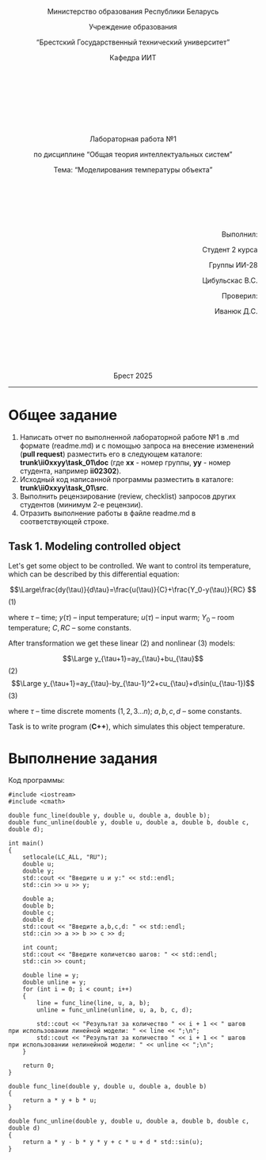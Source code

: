 <p align="center"> Министерство образования Республики Беларусь</p>
<p align="center">Учреждение образования</p>
<p align="center">“Брестский Государственный технический университет”</p>
<p align="center">Кафедра ИИТ</p>
<br><br><br><br><br><br><br>
<p align="center">Лабораторная работа №1</p>
<p align="center">по дисциплине “Общая теория интеллектуальных систем”</p>
<p align="center">Тема: “Моделирования температуры объекта”</p>
<br><br><br><br><br>
<p align="right">Выполнил:</p>
<p align="right">Студент 2 курса</p>
<p align="right">Группы ИИ-28</p>
<p align="right">Цибульскас В.С.</p>
<p align="right">Проверил:</p>
<p align="right">Иванюк Д.С.</p>
<br><br><br><br><br>
<p align="center">Брест 2025</p>

<hr>

# Общее задание #
1. Написать отчет по выполненной лабораторной работе №1 в .md формате (readme.md) и с помощью запроса на внесение изменений (**pull request**) разместить его в следующем каталоге: **trunk\ii0xxyy\task_01\doc** (где **xx** - номер группы, **yy** - номер студента, например **ii02302**).
2. Исходный код написанной программы разместить в каталоге: **trunk\ii0xxyy\task_01\src**.
3. Выполнить рецензирование (review, checklist) запросов других студентов (минимум 2-е рецензии).
4. Отразить выполнение работы в файле readme.md в соответствующей строке.

## Task 1. Modeling controlled object ##
Let's get some object to be controlled. We want to control its temperature, which can be described by this differential equation:

$$\Large\frac{dy(\tau)}{d\tau}=\frac{u(\tau)}{C}+\frac{Y_0-y(\tau)}{RC} $$ (1)

where $\tau$ – time; $y(\tau)$ – input temperature; $u(\tau)$ – input warm; $Y_0$ – room temperature; $C,RC$ – some constants.

After transformation we get these linear (2) and nonlinear (3) models:

$$\Large y_{\tau+1}=ay_{\tau}+bu_{\tau}$$ (2)
$$\Large y_{\tau+1}=ay_{\tau}-by_{\tau-1}^2+cu_{\tau}+d\sin(u_{\tau-1})$$ (3)

where $\tau$ – time discrete moments ($1,2,3{\dots}n$); $a,b,c,d$ – some constants.

Task is to write program (**С++**), which simulates this object temperature.

# Выполнение задания #
Код программы:
```
#include <iostream>
#include <cmath>

double func_line(double y, double u, double a, double b);
double func_unline(double y, double u, double a, double b, double c, double d);

int main()
{
    setlocale(LC_ALL, "RU");
    double u;
    double y;
    std::cout << "Введите u и y:" << std::endl;
    std::cin >> u >> y;

    double a;
    double b; 
    double c;
    double d;
    std::cout << "Введите a,b,c,d: " << std::endl;
    std::cin >> a >> b >> c >> d;

    int count;
    std::cout << "Введите количетсво шагов: " << std::endl;
    std::cin >> count;

    double line = y;
    double unline = y;
    for (int i = 0; i < count; i++)
    {
        line = func_line(line, u, a, b);
        unline = func_unline(unline, u, a, b, c, d);

        std::cout << "Результат за количество " << i + 1 << " шагов при использовании линейной модели: " << line << ";\n";
        std::cout << "Результат за количество " << i + 1 << " шагов при использовании нелинейной модели: " << unline << ";\n";
    }

    return 0;
}

double func_line(double y, double u, double a, double b)
{
    return a * y + b * u;
}

double func_unline(double y, double u, double a, double b, double c, double d)
{
    return a * y - b * y * y + c * u + d * std::sin(u);
}

```
